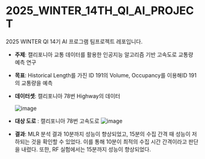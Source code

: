 # 2025_WINTER_14TH_QI_AI_PROJECT
2025 WINTER QI 14기 AI 프로그램 팀프로젝트 레포입니다. 


+ **주제**: 캘리포니아 교통 데이터를 활용한 인공지능 알고리즘 기반 고속도로 교통량 예측 연구

+ **목표**: Historical Length를 가진 ID 191의 Volume, Occupancy를 이용해ID 191의 교통량을 예측
  
+ **데이터셋**: 캘리포니아 78번 Highway의 데이터

    ![image](https://github.com/user-attachments/assets/7c80095a-205f-4aeb-8fd2-67a791c939f6)

+ **대상 도로** : 캘리포니아 78번 고속도로
![image](https://github.com/user-attachments/assets/e7941a96-39b7-4084-a941-1b878a3d6f52)

+ **결과**: MLR 분석 결과 10분까지 성능이 향상되었고, 15분의 수집 간격 때 성능이 저하되는 것을 확인할 수 있었다. 이를 통해 10분이 최적의 수집 시간 간격이라고 판단을 내렸다. 또한, RF 실험에서는 15분까지 성능이 향상되었다.


